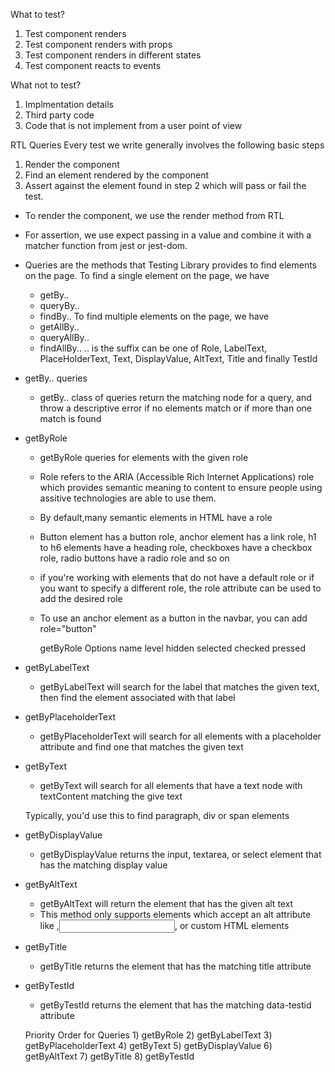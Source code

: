 What to test?
  1) Test component renders
  2) Test component renders with props
  3) Test component renders in different states
  4) Test component reacts to events

What not to test?
  1) Implmentation details
  2) Third party code
  3) Code that is not implement from a user point of view    

 RTL Queries
  Every test we write generally involves the following basic steps
  1) Render the component
  2) Find an element rendered by the component
  3) Assert against the element found in step 2 which will pass or fail the test.


  - To render the component, we use the render method from RTL

  - For assertion, we use expect passing in a value and combine it with a matcher function from jest or jest-dom.


  - Queries are the methods that Testing Library provides to find elements on the page.
   To find a single element on the page, we have
      - getBy..
      - queryBy..
      - findBy..
   To find multiple elements on the page, we have
      - getAllBy..
      - queryAllBy..
      - findAllBy..
       .. is the suffix can be one of Role, LabelText, PlaceHolderText, Text, DisplayValue, AltText, Title and finally TestId


  - getBy.. queries

    - getBy.. class of queries return the matching node for a query, and throw a descriptive error if no elements match or if more than one match is found 

  - getByRole

     - getByRole queries for elements with the given role
     - Role refers to the ARIA (Accessible Rich Internet Applications) role which provides semantic meaning to content to ensure people using assitive technologies are able to use them.
     - By default,many semantic elements in HTML have a role
     - Button element has a button role, anchor element has a link role, h1 to h6 elements have a heading role, checkboxes have a checkbox role, radio buttons have a radio role and so on

     - if you're working with elements that do not have a default role or if you want to specify a different role, the role attribute can be used to add the desired role

     - To use an anchor element as a button in the navbar, you can add role="button"               

        getByRole Options
          name
          level
          hidden
          selected
          checked
          pressed

- getByLabelText   
    -  getByLabelText will search for the label that matches the given text, then find the element associated with that label   

- getByPlaceholderText
    - getByPlaceholderText will search for all elements with a placeholder attribute and find one that matches the given text

- getByText
    - getByText will search for all elements that have a text node with textContent matching the give text

    Typically, you'd use this to find paragraph, div or span elements

- getByDisplayValue
   - getByDisplayValue returns the input, textarea, or select element that has the matching display value 

- getByAltText
    - getByAltText will return the element that has the given alt text
    - This method only supports elements which accept an alt attribute like <img>,<input>,<area> or custom HTML elements

- getByTitle
     - getByTitle returns the element that has the matching title attribute

- getByTestId
     - getByTestId returns the element that has the matching data-testid attribute

     Priority Order for Queries
      1) getByRole
      2) getByLabelText
      3) getByPlaceholderText
      4) getByText
      5) getByDisplayValue
      6) getByAltText
      7) getByTitle
      8) getByTestId